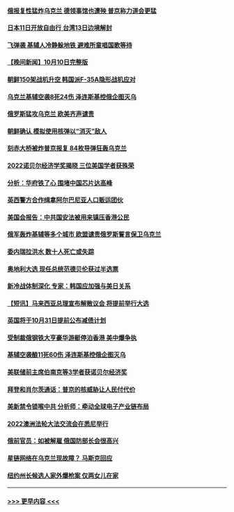 #### [俄报复性猛炸乌克兰 德领事馆也遭殃 普京称力道会更猛](../pages/prog202/a103548525.md?t=10111550) 
#### [日本11日开放自由行 台湾13日边境解封](../pages/prog202/a103548516.md?t=10111550) 
#### [飞弹袭 基辅人冷静躲地铁 避难所童唱国歌等待](../pages/prog202/a103548505.md?t=10111550) 
#### [【晚间新闻】10月10日完整版](../pages/prog202/a103548380.md?t=10111550) 
#### [朝鲜150架战机升空 韩国派F-35A隐形战机应对](../pages/prog202/a103548396.md?t=10111550) 
#### [乌克兰基辅空袭8死24伤 泽连斯基控俄企图灭乌](../pages/prog202/a103548395.md?t=10111550) 
#### [俄罗斯猛攻乌克兰 欧美齐声谴责](../pages/prog202/a103548261.md?t=10111550) 
#### [朝鲜确认 模拟使用核弹以“消灭”敌人](../pages/prog202/a103548262.md?t=10111550) 
#### [刻赤大桥被炸普京报复 84枚导弹狂轰乌克兰](../pages/prog202/a103548265.md?t=10111550) 
#### [2022诺贝尔经济学奖揭晓 三位美国学者获殊荣](../pages/prog202/a103548227.md?t=10111550) 
#### [分析：华府铁了心 围堵中国芯片达高峰](../pages/prog202/a103548076.md?t=10111550) 
#### [英西警方合作缉拿阿尔巴尼亚人口贩运团伙](../pages/prog202/a103548194.md?t=10111550) 
#### [美国会报告：中共国安法被用来镇压香港公民](../pages/prog202/a103548146.md?t=10111550) 
#### [俄军轰炸基辅等多个城市 欧盟谴责俄罗斯誓言保卫乌克兰](../pages/prog202/a103548090.md?t=10111550) 
#### [委内瑞拉洪水 数十人死亡或失踪](../pages/prog202/a103548091.md?t=10111550) 
#### [奥地利大选 现任总统范德贝伦获过半选票](../pages/prog202/a103548095.md?t=10111550) 
#### [新冷战体制深化 专家：韩国应加强与美日关系](../pages/prog202/a103548086.md?t=10111550) 
#### [【短讯】马来西亚总理宣布解散议会 将提前举行大选](../pages/prog202/a103548084.md?t=10111550) 
#### [英国将于10月31日提前公布减债计划](../pages/prog202/a103548106.md?t=10111550) 
#### [受制裁俄钢铁大亨豪华游艇停泊香港 美中爆争执](../pages/prog202/a103548050.md?t=10111550) 
#### [基辅空袭酿11死60伤 泽连斯基控俄企图灭乌](../pages/prog202/a103547945.md?t=10111550) 
#### [美联储前主席伯南克等3学者获诺贝尔经济奖](../pages/prog202/a103547996.md?t=10111550) 
#### [拜登和肖尔茨通话：普京的核威胁让人民付代价](../pages/prog202/a103547959.md?t=10111550) 
#### [美新禁令锁喉中共 分析师：牵动全球电子产业链布局](../pages/prog202/a103547925.md?t=10111550) 
#### [2022澳洲法轮大法交流会在悉尼举行](../pages/prog202/a103547819.md?t=10111550) 
#### [俄前官员：如被解雇 俄国防部长会很高兴](../pages/prog202/a103547840.md?t=10111550) 
#### [星链网络在乌克兰现故障？ 马斯克回应](../pages/prog202/a103547851.md?t=10111550) 
#### [纽约州长候选人家外爆枪案 仅两女儿在家](../pages/prog202/a103547859.md?t=10111550) 

----
#### [ >>> 更早内容 <<< ](../indexes/prog202-earlier.md)
